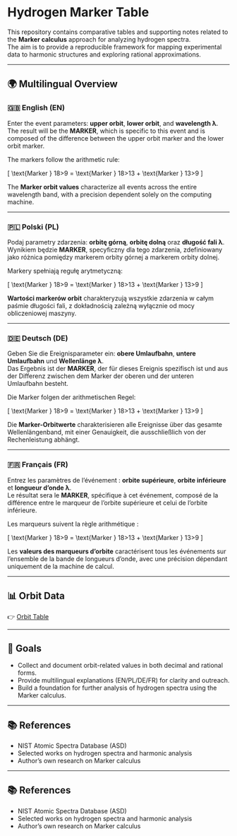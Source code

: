 # Hydrogen Marker Table

This repository contains comparative tables and supporting notes related to the **Marker calculus** approach for analyzing hydrogen spectra.  
The aim is to provide a reproducible framework for mapping experimental data to harmonic structures and exploring rational approximations.

---

## 🌍 Multilingual Overview

### 🇬🇧 English (EN)
Enter the event parameters: **upper orbit**, **lower orbit**, and **wavelength λ**.  
The result will be the **MARKER**, which is specific to this event and is composed of the difference between the upper orbit marker and the lower orbit marker.

The markers follow the arithmetic rule:



\[
\text{Marker } 18>9 = \text{Marker } 18>13 + \text{Marker } 13>9
\]



The **Marker orbit values** characterize all events across the entire wavelength band, with a precision dependent solely on the computing machine.

---

### 🇵🇱 Polski (PL)
Podaj parametry zdarzenia: **orbitę górną**, **orbitę dolną** oraz **długość fali λ**.  
Wynikiem będzie **MARKER**, specyficzny dla tego zdarzenia, zdefiniowany jako różnica pomiędzy markerem orbity górnej a markerem orbity dolnej.

Markery spełniają regułę arytmetyczną:



\[
\text{Marker } 18>9 = \text{Marker } 18>13 + \text{Marker } 13>9
\]



**Wartości markerów orbit** charakteryzują wszystkie zdarzenia w całym paśmie długości fali, z dokładnością zależną wyłącznie od mocy obliczeniowej maszyny.

---

### 🇩🇪 Deutsch (DE)
Geben Sie die Ereignisparameter ein: **obere Umlaufbahn**, **untere Umlaufbahn** und **Wellenlänge λ**.  
Das Ergebnis ist der **MARKER**, der für dieses Ereignis spezifisch ist und aus der Differenz zwischen dem Marker der oberen und der unteren Umlaufbahn besteht.

Die Marker folgen der arithmetischen Regel:



\[
\text{Marker } 18>9 = \text{Marker } 18>13 + \text{Marker } 13>9
\]



Die **Marker-Orbitwerte** charakterisieren alle Ereignisse über das gesamte Wellenlängenband, mit einer Genauigkeit, die ausschließlich von der Rechenleistung abhängt.

---

### 🇫🇷 Français (FR)
Entrez les paramètres de l’événement : **orbite supérieure**, **orbite inférieure** et **longueur d’onde λ**.  
Le résultat sera le **MARKER**, spécifique à cet événement, composé de la différence entre le marqueur de l’orbite supérieure et celui de l’orbite inférieure.

Les marqueurs suivent la règle arithmétique :



\[
\text{Marker } 18>9 = \text{Marker } 18>13 + \text{Marker } 13>9
\]



Les **valeurs des marqueurs d’orbite** caractérisent tous les événements sur l’ensemble de la bande de longueurs d’onde, avec une précision dépendant uniquement de la machine de calcul.

---

## 📊 Orbit Data
👉 [Orbit Table](./orbit-table.md)

---

## 🎯 Goals
- Collect and document orbit-related values in both decimal and rational forms.  
- Provide multilingual explanations (EN/PL/DE/FR) for clarity and outreach.  
- Build a foundation for further analysis of hydrogen spectra using the Marker calculus.  

---

## 📚 References
- NIST Atomic Spectra Database (ASD)  
- Selected works on hydrogen spectra and harmonic analysis  
- Author’s own research on Marker calculus

---

## 📚 References
- NIST Atomic Spectra Database (ASD)  
- Selected works on hydrogen spectra and harmonic analysis  
- Author’s own research on Marker calculus
